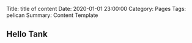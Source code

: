 Title: title of content
Date: 2020-01-01 23:00:00
Category: Pages
Tags: pelican
Summary: Content Template

## Hello Tank
